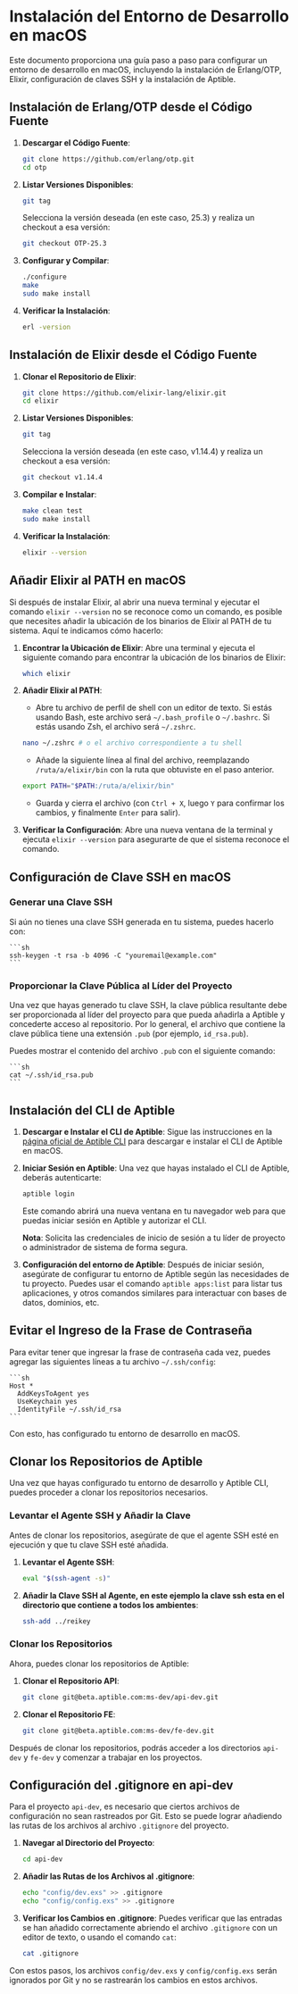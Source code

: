 # Instalación del Entorno de Desarrollo en macOS

Este documento proporciona una guía paso a paso para configurar un entorno de desarrollo en macOS, incluyendo la instalación de Erlang/OTP, Elixir, configuración de claves SSH y la instalación de Aptible.

## Instalación de Erlang/OTP desde el Código Fuente

1. **Descargar el Código Fuente**:
    ```sh
    git clone https://github.com/erlang/otp.git
    cd otp
    ```

2. **Listar Versiones Disponibles**:
    ```sh
    git tag
    ```
    Selecciona la versión deseada (en este caso, 25.3) y realiza un checkout a esa versión:
    ```sh
    git checkout OTP-25.3
    ```

3. **Configurar y Compilar**:
    ```sh
    ./configure
    make
    sudo make install
    ```

4. **Verificar la Instalación**:
    ```sh
    erl -version
    ```

## Instalación de Elixir desde el Código Fuente

1. **Clonar el Repositorio de Elixir**:
    ```sh
    git clone https://github.com/elixir-lang/elixir.git
    cd elixir
    ```

2. **Listar Versiones Disponibles**:
    ```sh
    git tag
    ```
    Selecciona la versión deseada (en este caso, v1.14.4) y realiza un checkout a esa versión:
    ```sh
    git checkout v1.14.4
    ```

3. **Compilar e Instalar**:
    ```sh
    make clean test
    sudo make install
    ```

4. **Verificar la Instalación**:
    ```sh
    elixir --version
    ```

## Añadir Elixir al PATH en macOS

Si después de instalar Elixir, al abrir una nueva terminal y ejecutar el comando `elixir --version` no se reconoce como un comando, es posible que necesites añadir la ubicación de los binarios de Elixir al PATH de tu sistema. Aquí te indicamos cómo hacerlo:

1. **Encontrar la Ubicación de Elixir**:
    Abre una terminal y ejecuta el siguiente comando para encontrar la ubicación de los binarios de Elixir:
    ```sh
    which elixir
    ```

2. **Añadir Elixir al PATH**:
    - Abre tu archivo de perfil de shell con un editor de texto. Si estás usando Bash, este archivo será `~/.bash_profile` o `~/.bashrc`. Si estás usando Zsh, el archivo será `~/.zshrc`.
    ```sh
    nano ~/.zshrc # o el archivo correspondiente a tu shell
    ```
    - Añade la siguiente línea al final del archivo, reemplazando `/ruta/a/elixir/bin` con la ruta que obtuviste en el paso anterior.
    ```sh
    export PATH="$PATH:/ruta/a/elixir/bin"
    ```
    - Guarda y cierra el archivo (con `Ctrl + X`, luego `Y` para confirmar los cambios, y finalmente `Enter` para salir).

3. **Verificar la Configuración**:
    Abre una nueva ventana de la terminal y ejecuta `elixir --version` para asegurarte de que el sistema reconoce el comando.


## Configuración de Clave SSH en macOS

### Generar una Clave SSH

Si aún no tienes una clave SSH generada en tu sistema, puedes hacerlo con:

    ```sh
    ssh-keygen -t rsa -b 4096 -C "youremail@example.com"
    ```

### Proporcionar la Clave Pública al Líder del Proyecto

Una vez que hayas generado tu clave SSH, la clave pública resultante debe ser proporcionada al líder del proyecto para que pueda añadirla a Aptible y concederte acceso al repositorio. Por lo general, el archivo que contiene la clave pública tiene una extensión `.pub` (por ejemplo, `id_rsa.pub`).

Puedes mostrar el contenido del archivo `.pub` con el siguiente comando:

    ```sh
    cat ~/.ssh/id_rsa.pub
    ```

## Instalación del CLI de Aptible

1. **Descargar e Instalar el CLI de Aptible**:
    Sigue las instrucciones en la [página oficial de Aptible CLI](https://www.aptible.com/docs/cli) para descargar e instalar el CLI de Aptible en macOS.

2. **Iniciar Sesión en Aptible**:
    Una vez que hayas instalado el CLI de Aptible, deberás autenticarte:
    ```sh
    aptible login
    ```
    Este comando abrirá una nueva ventana en tu navegador web para que puedas iniciar sesión en Aptible y autorizar el CLI.

    **Nota**: Solicita las credenciales de inicio de sesión a tu líder de proyecto o administrador de sistema de forma segura.

3. **Configuración del entorno de Aptible**:
    Después de iniciar sesión, asegúrate de configurar tu entorno de Aptible según las necesidades de tu proyecto. Puedes usar el comando `aptible apps:list` para listar tus aplicaciones, y otros comandos similares para interactuar con bases de datos, dominios, etc.

## Evitar el Ingreso de la Frase de Contraseña

Para evitar tener que ingresar la frase de contraseña cada vez, puedes agregar las siguientes líneas a tu archivo `~/.ssh/config`:

    ```sh
    Host *
      AddKeysToAgent yes
      UseKeychain yes
      IdentityFile ~/.ssh/id_rsa
    ```

Con esto, has configurado tu entorno de desarrollo en macOS.

## Clonar los Repositorios de Aptible

Una vez que hayas configurado tu entorno de desarrollo y Aptible CLI, puedes proceder a clonar los repositorios necesarios. 

### Levantar el Agente SSH y Añadir la Clave

Antes de clonar los repositorios, asegúrate de que el agente SSH esté en ejecución y que tu clave SSH esté añadida.

1. **Levantar el Agente SSH**:
    ```sh
    eval "$(ssh-agent -s)"
    ```

2. **Añadir la Clave SSH al Agente, en este ejemplo la clave ssh esta en el directorio que contiene a todos los ambientes**:
    ```sh
    ssh-add ../reikey 
    ```

### Clonar los Repositorios

Ahora, puedes clonar los repositorios de Aptible:

1. **Clonar el Repositorio API**:
    ```sh
    git clone git@beta.aptible.com:ms-dev/api-dev.git
    ```

2. **Clonar el Repositorio FE**:
    ```sh
    git clone git@beta.aptible.com:ms-dev/fe-dev.git
    ```

Después de clonar los repositorios, podrás acceder a los directorios `api-dev` y `fe-dev` y comenzar a trabajar en los proyectos.



## Configuración del .gitignore en api-dev

Para el proyecto `api-dev`, es necesario que ciertos archivos de configuración no sean rastreados por Git. Esto se puede lograr añadiendo las rutas de los archivos al archivo `.gitignore` del proyecto.

1. **Navegar al Directorio del Proyecto**:
    ```sh
    cd api-dev
    ```

2. **Añadir las Rutas de los Archivos al .gitignore**:
    ```sh
    echo "config/dev.exs" >> .gitignore
    echo "config/config.exs" >> .gitignore
    ```

3. **Verificar los Cambios en .gitignore**:
    Puedes verificar que las entradas se han añadido correctamente abriendo el archivo `.gitignore` con un editor de texto, o usando el comando `cat`:
    ```sh
    cat .gitignore
    ```

Con estos pasos, los archivos `config/dev.exs` y `config/config.exs` serán ignorados por Git y no se rastrearán los cambios en estos archivos.
